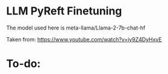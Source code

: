 # LLM PyReft Finetuning
The model used here is meta-llama/Llama-2-7b-chat-hf

Taken from: 
https://www.youtube.com/watch?v=iy9Z4DyHxvE


# To-do: